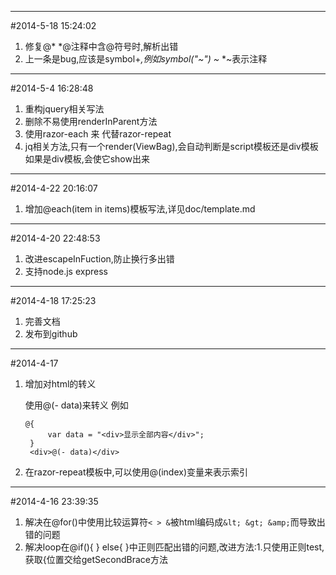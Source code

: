 -----------------------------
#2014-5-18 15:24:02
1. 修复@* *@注释中含@符号时,解析出错
2. 上一条是bug,应该是symbol+*,例如symbol("~") ~* *~表示注释
-----------------------------
#2014-5-4 16:28:48
1. 重构jquery相关写法
2. 删除不易使用renderInParent方法
3. 使用razor-each 来 代替razor-repeat
4. jq相关方法,只有一个render(ViewBag),会自动判断是script模板还是div模板
	如果是div模板,会使它show出来
----------------------
#2014-4-22 20:16:07
1. 增加@each(item in items)模板写法,详见doc/template.md

------------------------------------
#2014-4-20 22:48:53
1. 改进escapeInFuction,防止换行多出错
1. 支持node.js express
-----------------------------
#2014-4-18 17:25:23
1. 完善文档
2. 发布到github
-------------------------------
#2014-4-17
1. 增加对html的转义

	使用@(- data)来转义
	例如

	   @{
			var data = "<div>显示全部内容</div>";
		}
		<div>@(- data)</div>

2. 在razor-repeat模板中,可以使用@(index)变量来表示索引

----------------------------
#2014-4-16 23:39:35
1. 解决在@for()中使用比较运算符`< > &`被html编码成`&lt; &gt; &amp;`而导致出错的问题
2. 解决loop在@if(){ } else{ }中正则匹配出错的问题,改进方法:1.只使用正则test,获取{位置交给getSecondBrace方法